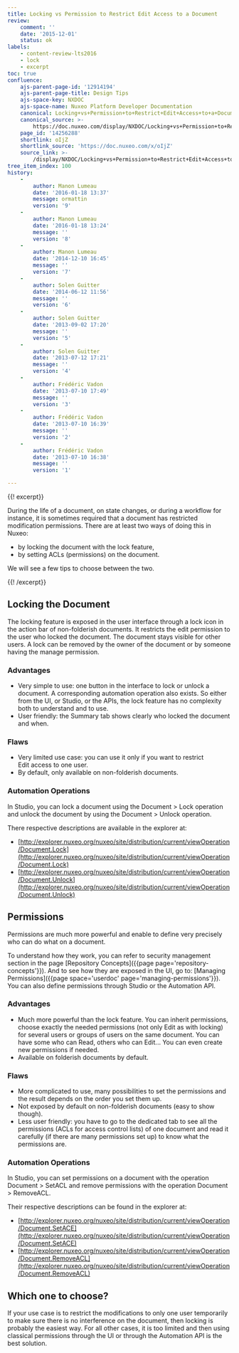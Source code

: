 ```yaml
---
title: Locking vs Permission to Restrict Edit Access to a Document
review:
    comment: ''
    date: '2015-12-01'
    status: ok
labels:
    - content-review-lts2016
    - lock
    - excerpt
toc: true
confluence:
    ajs-parent-page-id: '12914194'
    ajs-parent-page-title: Design Tips
    ajs-space-key: NXDOC
    ajs-space-name: Nuxeo Platform Developer Documentation
    canonical: Locking+vs+Permission+to+Restrict+Edit+Access+to+a+Document
    canonical_source: >-
        https://doc.nuxeo.com/display/NXDOC/Locking+vs+Permission+to+Restrict+Edit+Access+to+a+Document
    page_id: '14256288'
    shortlink: oIjZ
    shortlink_source: 'https://doc.nuxeo.com/x/oIjZ'
    source_link: >-
        /display/NXDOC/Locking+vs+Permission+to+Restrict+Edit+Access+to+a+Document
tree_item_index: 100
history:
    -
        author: Manon Lumeau
        date: '2016-01-18 13:37'
        message: ormattin
        version: '9'
    -
        author: Manon Lumeau
        date: '2016-01-18 13:24'
        message: ''
        version: '8'
    -
        author: Manon Lumeau
        date: '2014-12-10 16:45'
        message: ''
        version: '7'
    -
        author: Solen Guitter
        date: '2014-06-12 11:56'
        message: ''
        version: '6'
    -
        author: Solen Guitter
        date: '2013-09-02 17:20'
        message: ''
        version: '5'
    -
        author: Solen Guitter
        date: '2013-07-12 17:21'
        message: ''
        version: '4'
    -
        author: Frédéric Vadon
        date: '2013-07-10 17:49'
        message: ''
        version: '3'
    -
        author: Frédéric Vadon
        date: '2013-07-10 16:39'
        message: ''
        version: '2'
    -
        author: Frédéric Vadon
        date: '2013-07-10 16:38'
        message: ''
        version: '1'

---
```

{{! excerpt}}

During the life of a document, on state changes, or during a workflow for instance, it is sometimes required that a document has restricted modification permissions. There are at least two ways of doing this in Nuxeo:

*   by locking the document with the lock feature,
*   by setting ACLs (permissions) on the document.

We will see a few tips to choose between the two.

{{! /excerpt}}

## Locking the Document

The locking feature is exposed in the user interface through a lock icon in the action bar of non-folderish documents. It restricts the edit&nbsp;permission to the user who locked the document. The document stays visible for other users. A lock can be removed by the owner of the document or by someone having the manage permission.

### Advantages

*   Very simple to use: one button in the interface to lock or unlock a document. A corresponding automation operation also exists. So either from the UI, or Studio, or the APIs, the lock feature has no complexity both to understand and to use.
*   User friendly: the Summary tab shows clearly who locked the document and when.

### Flaws

*   Very limited use case: you can use it only if you want to restrict Edit&nbsp;access to one user.
*   By default, only available on non-folderish documents.

### Automation Operations

In Studio, you can lock a document using the Document > Lock operation and unlock the document by using the Document > Unlock operation.

There respective descriptions are available in the explorer at:

*   [http://explorer.nuxeo.org/nuxeo/site/distribution/current/viewOperation/Document.Lock](http://explorer.nuxeo.org/nuxeo/site/distribution/current/viewOperation/Document.Lock)
*   [http://explorer.nuxeo.org/nuxeo/site/distribution/current/viewOperation/Document.Unlock](http://explorer.nuxeo.org/nuxeo/site/distribution/current/viewOperation/Document.Unlock)

## Permissions

Permissions are much more powerful and enable to define very precisely who can do what on a document.

To understand how they work, you can refer to security management section in the page [Repository Concepts]({{page page='repository-concepts'}}). And to see how they are exposed in the UI, go to: [Managing Permissions]({{page space='userdoc' page='managing-permissions'}}). You can also define permissions through Studio or the Automation API.

### Advantages

*   Much more powerful than the lock feature. You can inherit permissions, choose exactly the needed permissions (not only Edit&nbsp;as with locking) for several users or groups of users on the same document. You can have some who can Read, others who can Edit... You can even create new permissions if needed.
*   Available on folderish documents by default.

### Flaws

*   More complicated to use, many possibilities to set the permissions and the result depends on the order you set them up.
*   Not exposed by default on non-folderish documents (easy to show though).
*   Less user friendly: you have to go to the dedicated tab to see all the permissions (ACLs for access control lists) of one document and read it carefully (if there are many permissions set up) to know what the permissions are.

### Automation Operations

In Studio, you can set permissions on a document with the operation Document > SetACL and remove permissions with the operation Document > RemoveACL.

Their respective descriptions can be found in the explorer at:

*   [http://explorer.nuxeo.org/nuxeo/site/distribution/current/viewOperation/Document.SetACE](http://explorer.nuxeo.org/nuxeo/site/distribution/current/viewOperation/Document.SetACE)
*   [http://explorer.nuxeo.org/nuxeo/site/distribution/current/viewOperation/Document.RemoveACL](http://explorer.nuxeo.org/nuxeo/site/distribution/current/viewOperation/Document.RemoveACL)

## Which one to choose?

If your use case is to restrict the modifications to only one user temporarily to make sure there is no interference on the document, then locking is probably the easiest way. For all other cases, it is too limited and then using classical permissions through the UI or through the Automation API is the best solution.

&nbsp;
